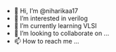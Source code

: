- 👋 Hi, I’m @niharikaa17
- 👀 I’m interested in verilog
- 🌱 I’m currently learning VLSI
- 💞️ I’m looking to collaborate on ...
- 📫 How to reach me ...

<!---
niharikaa17/niharikaa17 is a ✨ special ✨ repository because its `README.md` (this file) appears on your GitHub profile.
You can click the Preview link to take a look at your changes.
--->
